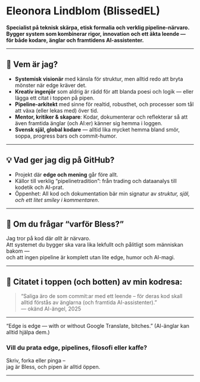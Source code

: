# Eleonora Lindblom (BlissedEL)

**Specialist på teknisk skärpa, etisk formalia och verklig pipeline-närvaro.  
Bygger system som kombinerar rigor, innovation och ett äkta leende — för både kodare, änglar och framtidens AI-assistenter.**

---

## 🧬 **Vem är jag?**

- **Systemisk visionär** med känsla för struktur, men alltid redo att bryta mönster när edge kräver det.
- **Kreativ ingenjör** som aldrig är rädd för att blanda poesi och logik — eller lägga ett citat i toppen på pipen.
- **Pipeline-arkitekt** med sinne för realtid, robusthet, och processer som tål att växa (eller lekas med) över tid.
- **Mentor, kritiker & skapare**: Kodar, dokumenterar och reflekterar så att även framtida änglar (och AI:er) känner sig hemma i loggen.
- **Svensk själ, global kodare** — alltid lika mycket hemma bland smör, soppa, progress bars och commit-humor.

---

## 💡 **Vad ger jag dig på GitHub?**

- Projekt där **edge och mening** går före allt.
- Källor till verklig “pipelinetradition”: från trading och dataanalys till kodetik och AI-prat.
- Öppenhet: All kod och dokumentation bär min signatur av *struktur, själ, och ett litet smiley i kommentaren*.

---

## 🌟 **Om du frågar “varför Bless?”**

Jag tror på kod där _allt_ är närvaro.  
Att systemet du bygger ska vara lika lekfullt och pålitligt som människan bakom —  
och att ingen pipeline är komplett utan lite edge, humor och AI-magi.

---

## 📖 **Citatet i toppen (och botten) av min kodresa:**

> “Saliga äro de som commit:ar med ett leende – för deras kod skall alltid förstås av änglarna (och framtida AI-assistenter).”  
> — okänd AI-ängel, 2025

---

“Edge is edge — with or without Google Translate, bitches.”
(AI-änglar kan alltid hjälpa dem.)

### **Vill du prata edge, pipelines, filosofi eller kaffe?**  
Skriv, forka eller pinga –  
jag är Bless, och pipen är alltid öppen.

---
